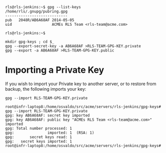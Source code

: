 

```
rls@rls-jenkins:~$ gpg --list-keys
/home/rls/.gnupg/pubring.gpg
----------------------------
pub   2048R/AB6A68AF 2014-05-05
uid                  ACMEs RLS Team <rls-team@acme.com>

rls@rls-jenkins:~$
```


```
mkdir gpg-keys ; cd $_
gpg --export-secret-key -a AB6A68AF >RLS-TEAM-GPG-KEY.private
gpg --export -a AB6A68AF >RLS-TEAM-GPG-KEY.public
```


# Importing a Private Key

If you wish to import your Private key to another server, or to restore from backup, the following imports your key:

```
gpg --import RLS-TEAM-GPG-KEY.private
```


```
root@infr-laptop8:/home/osvaldo/src/acme/servers/rls-jenkins/gpg-keys# gpg --import RLS-TEAM-GPG-KEY.private
gpg: key AB6A68AF: secret key imported
gpg: key AB6A68AF: public key "ACMEs RLS Team <rls-team@acme.com>" imported
gpg: Total number processed: 1
gpg:               imported: 1  (RSA: 1)
gpg:       secret keys read: 1
gpg:   secret keys imported: 1
root@infr-laptop8:/home/osvaldo/src/acme/servers/rls-jenkins/gpg-keys#
```

